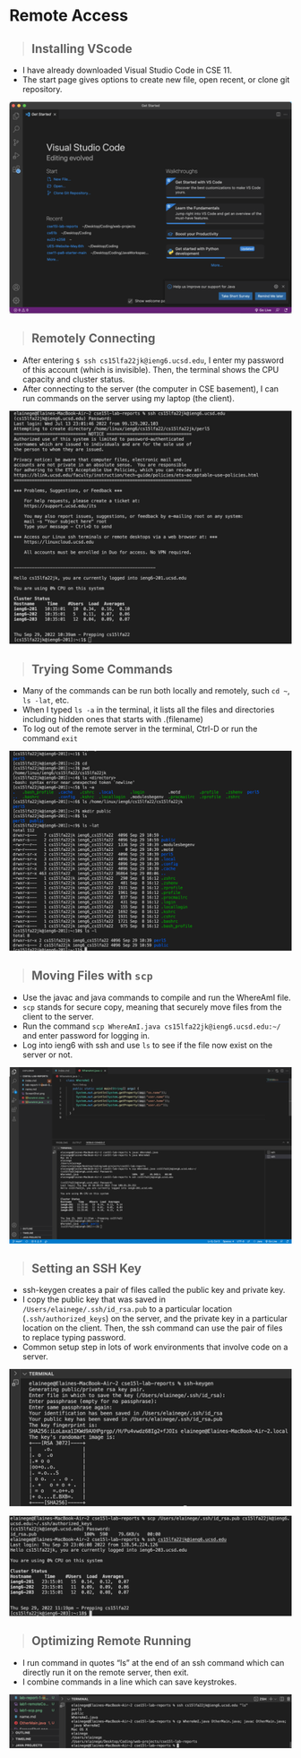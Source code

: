 # Remote Access
> ## Installing VScode
* I have already downloaded Visual Studio Code in CSE 11. 
* The start page gives options to create new file, open recent, or clone git repository.

![Image](lab1-vs.png)

> ## Remotely Connecting
* After entering `$ ssh cs15lfa22jk@ieng6.ucsd.edu`, I enter my password of this account (which is invisible). Then, the terminal shows the CPU capacity and cluster status.
* After connecting to the server (the computer in CSE basement), I can run commands on the server using my laptop (the client).

![Image](lab1-remoteConnect.png)

> ## Trying Some Commands
* Many of the commands can be run both locally and remotely, such `cd ~`, `ls -lat`, etc.
* When I typed `ls -a` in the terminal, it lists all the files and directories including hidden ones that starts with .(filename)
* To log out of the remote server in the terminal, Ctrl-D or run the command `exit`

![Image](lab1-commands.png)

> ## Moving Files with `scp`
* Use the javac and java commands to compile and run the WhereAmI file.
* `scp` stands for secure copy, meaning that securely move files from the client to the server. 
* Run the command `scp WhereAmI.java cs15lfa22jk@ieng6.ucsd.edu:~/` and enter password for logging in.
* Log into ieng6 with ssh and use `ls` to see if the file now exist on the server or not.

![Image](lab1-scp.png)

> ## Setting an SSH Key
* ssh-keygen creates a pair of files called the public key and private key. 
* I copy the public key that was saved in `/Users/elainege/.ssh/id_rsa.pub` to a particular location (`.ssh/authorized_keys`) on the server, and the private key in a particular location on the client. Then, the ssh command can use the pair of files to replace typing password. 
* Common setup step in lots of work environments that involve code on a server.

![Image](lab1-key-setup.png)

![Image](lab1-key-setup2.png)

> ## Optimizing Remote Running
* I run command in quotes “ls” at the end of an ssh command which can directly run it on the remote server, then exit. 
* I combine commands in a line which can save keystrokes.

![Image](lab1-opt.png)